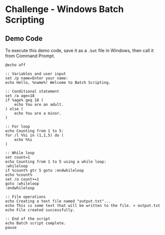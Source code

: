 # Challenge - Windows Batch Scripting

## Demo Code

To execute this demo code, save it as a `.bat` file in Windows, then call it from Command Prompt.

```batch
@echo off

:: Variables and user input
set /p name=Enter your name:
echo Hello, %name%! Welcome to Batch Scripting.

:: Conditional statement
set /a age=18
if %age% geq 18 (
    echo You are an adult.
) else (
    echo You are a minor.
)

:: For loop
echo Counting from 1 to 5:
for /l %%i in (1,1,5) do (
    echo %%i
)

:: While loop
set count=1
echo Counting from 1 to 5 using a while loop:
:whileloop
if %count% gtr 5 goto :endwhileloop
echo %count%
set /a count+=1
goto :whileloop
:endwhileloop

:: File operations
echo Creating a text file named "output.txt"...
echo This is some text that will be written to the file. > output.txt
echo File created successfully.

:: End of the script
echo Batch script complete.
pause

```
